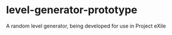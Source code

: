 level-generator-prototype
=========================

A random level generator, being developed for use in Project eXile
